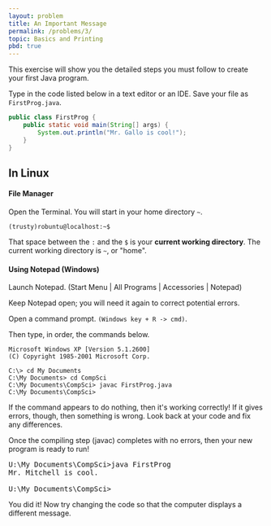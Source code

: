 ```yaml
---
layout: problem
title: An Important Message
permalink: /problems/3/
topic: Basics and Printing
pbd: true
---
```

This exercise will show you the detailed steps you must follow to create your first Java program.

Type in the code listed below in a text editor or an IDE.  Save your file as `FirstProg.java`.

```java
public class FirstProg {
    public static void main(String[] args) {
        System.out.println("Mr. Gallo is cool!");
    }
}
```
## In Linux
#### File Manager

Open the Terminal. You will start in your home directory `~`. 
```
(trusty)robuntu@localhost:~$ 
```
That space between the `:` and the `$` is your **current working directory**.
The current working directory is `~`, or "home".



#### Using Notepad (Windows)
<p>Launch Notepad.  (Start Menu | All Programs | Accessories | Notepad)</p>
<p>Keep Notepad open; you will need it again to correct potential errors.</p>

Open a command prompt. `(Windows key + R -> cmd)`.

Then type, in order, the commands below.</p>

```
Microsoft Windows XP [Version 5.1.2600]
(C) Copyright 1985-2001 Microsoft Corp.

C:\> cd My Documents
C:\My Documents> cd CompSci
C:\My Documents\CompSci> javac FirstProg.java
C:\My Documents\CompSci> 
```

<p>If the command appears to do nothing, then it's working correctly!
If it gives errors, though, then something is wrong.  Look back at your
code and fix any differences.</p>

<p>Once the compiling step (javac) completes with no errors, then your
new program is ready to run!</p>

<pre class=DOSBOX>U:\My Documents\CompSci&gt;<kbd>java FirstProg</kbd>
Mr. Mitchell is cool.

U:\My Documents\CompSci&gt;
</pre>

<p>You did it!  Now try changing the code so that the computer displays a 
different message.</p>

